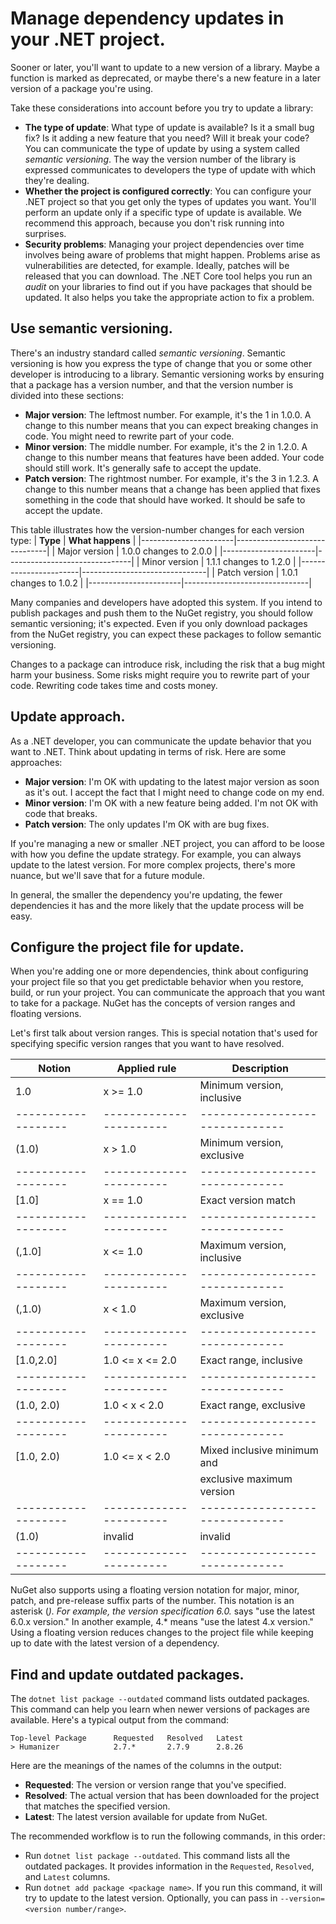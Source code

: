 # Manage dependency updates in your .NET project.
Sooner or later, you'll want to update to a new version of a library. Maybe a function is marked as deprecated, or maybe there's a new feature in a later version of a package you're using.

Take these considerations into account before you try to update a library:
* **The type of update**: What type of update is available? Is it a small bug fix? Is it adding a new feature that you need? Will it break your code? You can communicate the type of update by using a system called *semantic versioning*. The way the version number of the library is expressed communicates to developers the type of update with which they're dealing.
* **Whether the project is configured correctly**: You can configure your .NET project so that you get only the types of updates you want. You'll perform an update only if a specific type of update is available. We recommend this approach, because you don't risk running into surprises.
* **Security problems**: Managing your project dependencies over time involves being aware of problems that might happen. Problems arise as vulnerabilities are detected, for example. Ideally, patches will be released that you can download. The .NET Core tool helps you run an *audit* on your libraries to find out if you have packages that should be updated. It also helps you take the appropriate action to fix a problem.

## Use semantic versioning.
There's an industry standard called *semantic versioning*. Semantic versioning is how you express the type of change that you or some other developer is introducing to a library. Semantic versioning works by ensuring that a package has a version number, and that the version number is divided into these sections:
* **Major version**: The leftmost number. For example, it's the 1 in 1.0.0. A change to this number means that you can expect breaking changes in code. You might need to rewrite part of your code.
* **Minor version**: The middle number. For example, it's the 2 in 1.2.0. A change to this number means that features have been added. Your code should still work. It's generally safe to accept the update.
* **Patch version**: The rightmost number. For example, it's the 3 in 1.2.3. A change to this number means that a change has been applied that fixes something in the code that should have worked. It should be safe to accept the update.

This table illustrates how the version-number changes for each version type:
| **Type**              | **What happens**              |
|-----------------------|-------------------------------|
| Major version         | 1.0.0 changes to 2.0.0        |
|-----------------------|-------------------------------|
| Minor version         | 1.1.1 changes to 1.2.0        |
|-----------------------|-------------------------------|
| Patch version         | 1.0.1 changes to 1.0.2        |
|-----------------------|-------------------------------|

Many companies and developers have adopted this system. If you intend to publish packages and push them to the NuGet registry, you should follow semantic versioning; it's expected. Even if you only download packages from the NuGet registry, you can expect these packages to follow semantic versioning.

Changes to a package can introduce risk, including the risk that a bug might harm your business. Some risks might require you to rewrite part of your code. Rewriting code takes time and costs money.

## Update approach.
As a .NET developer, you can communicate the update behavior that you want to .NET. Think about updating in terms of risk. Here are some approaches:
* **Major version**: I'm OK with updating to the latest major version as soon as it's out. I accept the fact that I might need to change code on my end.
* **Minor version**: I'm OK with a new feature being added. I'm not OK with code that breaks.
* **Patch version**: The only updates I'm OK with are bug fixes.

If you're managing a new or smaller .NET project, you can afford to be loose with how you define the update strategy. For example, you can always update to the latest version. For more complex projects, there's more nuance, but we'll save that for a future module.

In general, the smaller the dependency you're updating, the fewer dependencies it has and the more likely that the update process will be easy.


## Configure the project file for update.
When you're adding one or more dependencies, think about configuring your project file so that you get predictable behavior when you restore, build, or run your project. You can communicate the approach that you want to take for a package. NuGet has the concepts of version ranges and floating versions.

Let's first talk about version ranges. This is special notation that's used for specifying specific version ranges that you want to have resolved.

| **Notion**        | **Applied rule**      | **Description**               |
|-------------------|-----------------------|-------------------------------|
| 1.0               | x >= 1.0              | Minimum version, inclusive    |
|-------------------|-----------------------|-------------------------------|
| (1.0)             | x > 1.0               | Minimum version, exclusive    |
|-------------------|-----------------------|-------------------------------|
| [1.0]             | x == 1.0              | Exact version match           |
|-------------------|-----------------------|-------------------------------|
| (,1.0]            | x <= 1.0              | Maximum version, inclusive    |
|-------------------|-----------------------|-------------------------------|
| (,1.0)            | x < 1.0               | Maximum version, exclusive    |
|-------------------|-----------------------|-------------------------------|
| [1.0,2.0]         | 1.0 <= x <= 2.0       | Exact range, inclusive        |
|-------------------|-----------------------|-------------------------------|
| (1.0, 2.0)        | 1.0 < x < 2.0         | Exact range, exclusive        |
|-------------------|-----------------------|-------------------------------|
| [1.0, 2.0)        | 1.0 <= x < 2.0        | Mixed inclusive minimum and   |
|                   |                       | exclusive maximum version     |
|-------------------|-----------------------|-------------------------------|
| (1.0)             | invalid               | invalid                       |
|-------------------|-----------------------|-------------------------------|

NuGet also supports using a floating version notation for major, minor, patch, and pre-release suffix parts of the number. This notation is an asterisk (*). For example, the version specification 6.0.* says "use the latest 6.0.x version." In another example, 4.* means "use the latest 4.x version." Using a floating version reduces changes to the project file while keeping up to date with the latest version of a dependency.

## Find and update outdated packages.
The `dotnet list package --outdated` command lists outdated packages. This command can help you learn when newer versions of packages are available. Here's a typical output from the command:

```
Top-level Package      Requested   Resolved   Latest
> Humanizer            2.7.*       2.7.9      2.8.26
```

Here are the meanings of the names of the columns in the output:
* **Requested**: The version or version range that you've specified.
* **Resolved**: The actual version that has been downloaded for the project that matches the specified version.
* **Latest**: The latest version available for update from NuGet.

The recommended workflow is to run the following commands, in this order:
* Run `dotnet list package --outdated`. This command lists all the outdated packages. It provides information in the `Requested`, `Resolved`, and `Latest` columns.
* Run `dotnet add package <package name>`. If you run this command, it will try to update to the latest version. Optionally, you can pass in `--version=<version number/range>`.